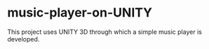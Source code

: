 # music-player-on-UNITY
This project uses UNITY 3D through which a simple music player is developed.
